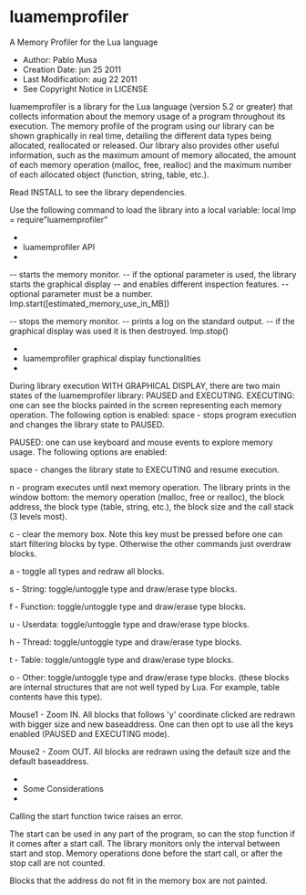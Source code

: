 luamemprofiler
==============

A Memory Profiler for the Lua language

* Author: Pablo Musa
* Creation Date: jun 25 2011
* Last Modification: aug 22 2011
* See Copyright Notice in LICENSE

luamemprofiler is a library for the Lua language (version 5.2 or greater)
that collects information about the memory usage of a program throughout its
execution.
The memory profile of the program using our library can be shown graphically in
real time, detailing the different data types being allocated, reallocated or
released.
Our library also provides other useful information, such as the maximum amount
of memory allocated, the amount of each memory operation (malloc, free,
realloc) and the maximum number of each allocated object (function, string,
table, etc.).

Read INSTALL to see the library dependencies.

Use the following command to load the library into a local variable:
local lmp = require"luamemprofiler"

*
* luamemprofiler API
*
-- starts the memory monitor.
-- if the optional parameter is used, the library starts the graphical display
-- and enables different inspection features.
-- optional parameter must be a number.
lmp.start([estimated_memory_use_in_MB])

-- stops the memory monitor.
-- prints a log on the standard output.
-- if the graphical display was used it is then destroyed.
lmp.stop()

*
* luamemprofiler graphical display functionalities
*
During library execution WITH GRAPHICAL DISPLAY, there are two main states
of the luamemprofiler library: PAUSED and EXECUTING.
EXECUTING:
one can see the blocks painted in the screen representing each memory
operation. The following option is enabled:
space - stops program execution and changes the library state to PAUSED.

PAUSED:
one can use keyboard and mouse events to explore memory usage. The following
options are enabled:

space - changes the library state to EXECUTING and resume execution.

n - program executes until next memory operation. The library prints in the
window bottom: the memory operation (malloc, free or realloc), the block
address, the block type (table, string, etc.), the block size and the call
stack (3 levels most).

c - clear the memory box. Note this key must be pressed before one can start
filtering blocks by type. Otherwise the other commands just overdraw blocks.

a - toggle all types and redraw all blocks.

s - String: toggle/untoggle type and draw/erase type blocks.

f - Function: toggle/untoggle type and draw/erase type blocks.

u - Userdata: toggle/untoggle type and draw/erase type blocks.

h - Thread: toggle/untoggle type and draw/erase type blocks.

t - Table: toggle/untoggle type and draw/erase type blocks.

o - Other: toggle/untoggle type and draw/erase type blocks. (these blocks are
internal structures that are not well typed by Lua. For example, table contents
have this type).

Mouse1 - Zoom IN. All blocks that follows 'y' coordinate clicked are redrawn
with bigger size and new baseaddress. One can then opt to use all the keys
enabled (PAUSED and EXECUTING mode).

Mouse2 - Zoom OUT. All blocks are redrawn using the default size and the
default baseaddress.

*
* Some Considerations
*
Calling the start function twice raises an error.

The start can be used in any part of the program, so can the stop function if
it comes after a start call.
The library monitors only the interval between start and stop. Memory operations
done before the start call, or after the stop call are not counted.

Blocks that the address do not fit in the memory box are not painted.

